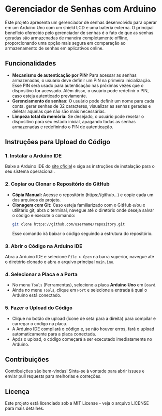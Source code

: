 # Gerenciador de Senhas com Arduino

Este projeto apresenta um gerenciador de senhas desenvolvido para operar em um Arduino Uno com um shield LCD e uma bateria externa. O principal benefício oferecido pelo gerenciador de senhas é o fato de que as senhas geradas são armazenadas de maneira completamente offline, proporcionando uma opção mais segura em comparação ao armazenamento de senhas em aplicativos online.

## Funcionalidades

- **Mecanismo de autenticação por PIN:** Para acessar as senhas armazenadas, o usuário deve definir um PIN na primeira inicialização. Esse PIN será usado para autenticação nas próximas vezes que o dispositivo for acessado. Além disso, o usuário pode redefinir o PIN, caso esteja autenticado previamente.
- **Gerenciamento de senhas:** O usuário pode definir um nome para cada conta, gerar senhas de 32 caracteres, visualizar as senhas geradas e deletar aquelas que não são mais necessárias.
- **Limpeza total da memória:** Se desejado, o usuário pode resetar o dispositivo para seu estado inicial, apagando todas as senhas armazenadas e redefinindo o PIN de autenticação.

## Instruções para Upload do Código

### 1. Instalar a Arduino IDE
Baixe a Arduino IDE do [site oficial](https://www.arduino.cc/en/software) e siga as instruções de instalação para o seu sistema operacional.

### 2. Copiar ou Clonar o Repositório do GitHub
- **Cópia Manual:** Acesse o repositório (https://github…) e copie cada um dos arquivos do projeto.
- **Clonagem com Git:** Caso esteja familiarizado com o GitHub e/ou o utilitário git, abra o terminal, navegue até o diretório onde deseja salvar o código e execute o comando:
    ```sh
    git clone https://github.com/username/repository.git
    ```
    Esse comando irá baixar o código seguindo a estrutura do repositório.

### 3. Abrir o Código na Arduino IDE
Abra a Arduino IDE e selecione `File > Open` na barra superior, navegue até o diretório clonado e abra o arquivo principal `main.ino`.

### 4. Selecionar a Placa e a Porta
- No menu `Tools` (Ferramentas), selecione a placa **Arduino Uno** em `Board`.
- Ainda no menu `Tools`, clique em `Port` e selecione a entrada à qual o Arduino está conectado.

### 5. Fazer o Upload do Código
- Clique no botão de upload (ícone de seta para a direita) para compilar e carregar o código na placa.
- A Arduino IDE compilará o código e, se não houver erros, fará o upload automaticamente para a placa conectada.
- Após o upload, o código começará a ser executado imediatamente no Arduino.

## Contribuições
Contribuições são bem-vindas! Sinta-se à vontade para abrir issues e enviar pull requests para melhorias e correções.

## Licença
Este projeto está licenciado sob a MIT License - veja o arquivo LICENSE para mais detalhes.


